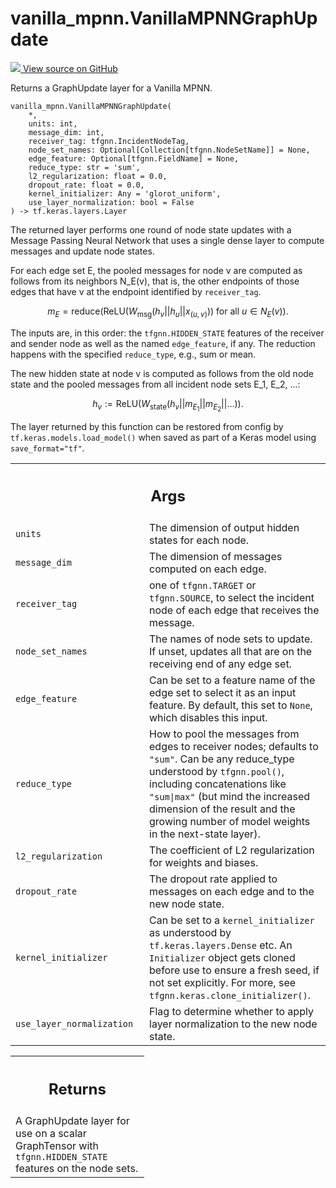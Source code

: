 # vanilla_mpnn.VanillaMPNNGraphUpdate

<!-- Insert buttons and diff -->

<a target="_blank" href="https://github.com/tensorflow/gnn/tree/master/tensorflow_gnn/models/vanilla_mpnn/layers.py#L22-L119">
<img src="https://www.tensorflow.org/images/GitHub-Mark-32px.png" /> View source
on GitHub </a>

Returns a GraphUpdate layer for a Vanilla MPNN.

<pre class="devsite-click-to-copy prettyprint lang-py tfo-signature-link">
<code>vanilla_mpnn.VanillaMPNNGraphUpdate(
    *,
    units: int,
    message_dim: int,
    receiver_tag: tfgnn.IncidentNodeTag,
    node_set_names: Optional[Collection[tfgnn.NodeSetName]] = None,
    edge_feature: Optional[tfgnn.FieldName] = None,
    reduce_type: str = &#x27;sum&#x27;,
    l2_regularization: float = 0.0,
    dropout_rate: float = 0.0,
    kernel_initializer: Any = &#x27;glorot_uniform&#x27;,
    use_layer_normalization: bool = False
) -> tf.keras.layers.Layer
</code></pre>

<!-- Placeholder for "Used in" -->

The returned layer performs one round of node state updates with a Message
Passing Neural Network that uses a single dense layer to compute messages and
update node states.

For each edge set E, the pooled messages for node v are computed as follows from
its neighbors N_E(v), that is, the other endpoints of those edges that have v at
the endpoint identified by `receiver_tag`.

$$m_E = \text{reduce}(
    \text{ReLU}(W_{\text{msg}} (h_v || h_u || x_{(u,v)}))
    \text{ for all } u \in N_E(v)).$$

The inputs are, in this order: the `tfgnn.HIDDEN_STATE` features of the receiver
and sender node as well as the named `edge_feature`, if any. The reduction
happens with the specified `reduce_type`, e.g., sum or mean.

The new hidden state at node v is computed as follows from the old node state
and the pooled messages from all incident node sets E_1, E_2, ...:

$$h_v := \text{ReLU}(
    W_{\text{state}} (h_v || m_{E_1} || m_{E_2} || \ldots)).$$

The layer returned by this function can be restored from config by
`tf.keras.models.load_model()` when saved as part of a Keras model using
`save_format="tf"`.

<!-- Tabular view -->
 <table class="responsive fixed orange">
<colgroup><col width="214px"><col></colgroup>
<tr><th colspan="2"><h2 class="add-link">Args</h2></th></tr>

<tr>
<td>
<code>units</code><a id="units"></a>
</td>
<td>
The dimension of output hidden states for each node.
</td>
</tr><tr>
<td>
<code>message_dim</code><a id="message_dim"></a>
</td>
<td>
The dimension of messages computed on each edge.
</td>
</tr><tr>
<td>
<code>receiver_tag</code><a id="receiver_tag"></a>
</td>
<td>
one of <code>tfgnn.TARGET</code> or <code>tfgnn.SOURCE</code>, to select the
incident node of each edge that receives the message.
</td>
</tr><tr>
<td>
<code>node_set_names</code><a id="node_set_names"></a>
</td>
<td>
The names of node sets to update. If unset, updates all
that are on the receiving end of any edge set.
</td>
</tr><tr>
<td>
<code>edge_feature</code><a id="edge_feature"></a>
</td>
<td>
Can be set to a feature name of the edge set to select
it as an input feature. By default, this set to <code>None</code>, which disables
this input.
</td>
</tr><tr>
<td>
<code>reduce_type</code><a id="reduce_type"></a>
</td>
<td>
How to pool the messages from edges to receiver nodes; defaults
to <code>"sum"</code>. Can be any reduce_type understood by <code>tfgnn.pool()</code>, including
concatenations like <code>"sum|max"</code> (but mind the increased dimension of the
result and the growing number of model weights in the next-state layer).
</td>
</tr><tr>
<td>
<code>l2_regularization</code><a id="l2_regularization"></a>
</td>
<td>
The coefficient of L2 regularization for weights and
biases.
</td>
</tr><tr>
<td>
<code>dropout_rate</code><a id="dropout_rate"></a>
</td>
<td>
The dropout rate applied to messages on each edge and to the
new node state.
</td>
</tr><tr>
<td>
<code>kernel_initializer</code><a id="kernel_initializer"></a>
</td>
<td>
Can be set to a <code>kernel_initializer</code> as understood
by <code>tf.keras.layers.Dense</code> etc.
An <code>Initializer</code> object gets cloned before use to ensure a fresh seed,
if not set explicitly. For more, see <code>tfgnn.keras.clone_initializer()</code>.
</td>
</tr><tr>
<td>
<code>use_layer_normalization</code><a id="use_layer_normalization"></a>
</td>
<td>
Flag to determine whether to apply layer
normalization to the new node state.
</td>
</tr>
</table>

<!-- Tabular view -->

 <table class="responsive fixed orange">
<colgroup><col width="214px"><col></colgroup>
<tr><th colspan="2"><h2 class="add-link">Returns</h2></th></tr>
<tr class="alt">
<td colspan="2">
A GraphUpdate layer for use on a scalar GraphTensor with
<code>tfgnn.HIDDEN_STATE</code> features on the node sets.
</td>
</tr>

</table>

